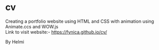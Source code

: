# cv

Creating a portfolio website using HTML and CSS with animation using Animate.ccs and WOW.js
<br/>
Link to visit website:- https://fynica.github.io/cv/

By Helmi
